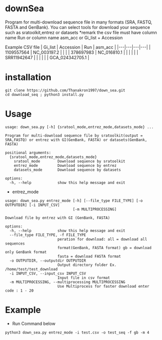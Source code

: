 downSea
==============

Program for multi-download sequence file in many formats (SRA, FASTQ, FASTA and GenBank).
You can select tools for download your sequence such as sratoolkit,entrez or datasets
*remark the csv file must have column name Run or column name asm_acc or Gi_list + Accession

Example CSV file
| Gi_list | Accession | Run | asm_acc |
|---|---|---|---|
| 1109557564 | NC_003197.2 |  |  |
| 378697983 | NC_016810.1 |  |  |
|  |  | SRR11942647 |  |
|  |  |  | GCA_024342705.1 |


# installation
```
git clone https://github.com/Thanakron1997/down_sea.git
cd download_seq ; python3 install.py
```

# Usage 
```
usage: down_sea.py [-h] {sratool_mode,entrez_mode,datasets_mode} ...

Program for multi-download sequence file by sratoolkit(output = SRA,FASTQ) or entrez with GI(GenBank, FASTA) or datasets(GenBank, FASTA)

positional arguments:
  {sratool_mode,entrez_mode,datasets_mode}
    sratool_mode        Download sequence by sratoolkit
    entrez_mode         Download sequence by entrez
    datasets_mode       Download sequence by datasets

options:
  -h, --help            show this help message and exit
```
- entrez_mode
```
usage: down_sea.py entrez_mode [-h] [--file_type FILE_TYPE] [-o OUTPUTDIR] [-i INPUT_CSV]
                               [-m MULTIPROCESSING]

Download file by entrez with GI (GenBank, FASTA)

options:
  -h, --help            show this help message and exit
  --file_type FILE_TYPE, -f FILE_TYPE
                        peration for download: all = download all sequences
                        format(GenBank, FASTA format) gb = download only GenBank format
                        fasta = download FASTA format
  -o OUTPUTDIR, --outputdir OUTPUTDIR
                        Output directory folder Ex. /home/test/test_download
  -i INPUT_CSV, --input_csv INPUT_CSV
                        Input file in csv format
  -m MULTIPROCESSING, --multiprocessing MULTIPROCESSING
                        Use Multiprocess for faster download enter code : 1 - 20
```
# Example 
- Run Command below
```
python3 down_sea.py entrez_mode -i test.csv -o test_seq -f gb -m 4
```
